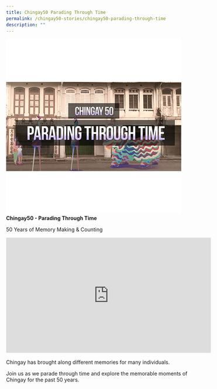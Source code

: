 ```yaml
---
title: Chingay50 Parading Through Time
permalink: /chingay50-stories/chingay50-parading-through-time
description: ""
---
```

![Parading Through Time](/images/Chingay50%20Stories/chingay50---parading-through-time-50storiesimage.jpg)
**Chingay50 - Parading Through Time**

50 Years of Memory Making & Counting

<iframe width="560" height="315" src="https://www.youtube.com/embed/oalaKT0ao0g" title="YouTube video player" frameborder="0" allow="accelerometer; autoplay; clipboard-write; encrypted-media; gyroscope; picture-in-picture" allowfullscreen></iframe>

Chingay has brought along different memories for many individuals.

Join us as we parade through time and explore the memorable moments of Chingay for the past 50 years.